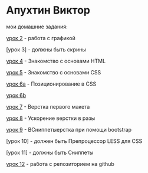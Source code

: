 

# Апухтин Виктор
мои домашние задания:

[урок 2](https://yadi.sk/d/nwojdlYwjkEPrw) - работа с графикой

[урок 3] - должны быть скрины

[урок 4](https://codepen.io/Viktor-A/pen/jOVEoVq) - Знакомство с основами HTML

[урок 5](https://codepen.io/Viktor-A/pen/jOVEoVq) - Знакомство с основами CSS

[урок 6a](https://codepen.io/Viktor-A/pen/jOVEoVq) - Позиционирование в CSS

[урок 6b](https://codepen.io/Viktor-A/pen/jOVEoVq)

[урок 7](https://yadi.sk/d/uui2YNlLzgcpuA) - Верстка первого макета

[урок 8](https://yadi.sk/d/uui2YNlLzgcpuA) - Ускорение верстки в разы

[урок 9](https://yadi.sk/d/uui2YNlLzgcpuA) - ВСниппетыерстка при помощи bootstrap

[урок 10] - должен быть Препроцессор LESS для CSS

[урок 11] - должны быть Сниппеты

[урок 12](https://apuhtin-v.github.io/lesson_12/) - работа с репозиторием на github 
